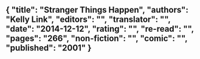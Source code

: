{
 "title": "Stranger Things Happen",
 "authors": "Kelly Link",
 "editors": "",
 "translator": "",
 "date": "2014-12-12",
 "rating": "",
 "re-read": "",
 "pages": "266",
 "non-fiction": "",
 "comic": "",
 "published": "2001"
}
---

